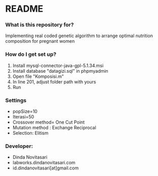 # README #

### What is this repository for? ###
Implementing real coded genetic algorithm to arrange optimal nutrition composition for pregnant women

### How do I get set up? ###

1. Install mysql-connector-java-gpl-5.1.34.msi
2. Install database "datagizi.sql" in phpmyadmin
3. Open file "Komposisi.m"
4. In line 201, adjust folder path with yours
5. Run

### Settings

* popSize=10
* Iterasi=50
* Crossover method= One Cut Point
* Mutation method : Exchange Reciprocal
* Selection: Elitism

### Developer:
* Dinda Novitasari
* labworks.dindanovitasari.com
* id.dindanovitasari[at]gmail.com